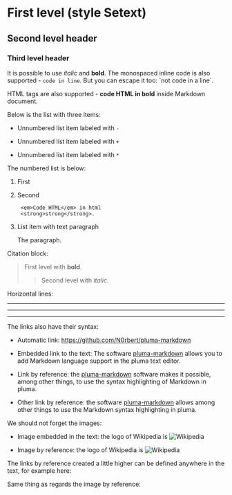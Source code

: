 First level (style Setext)
================================

## Second level header

### Third level header ###

It is possible to use *italic* and **bold**. The monospaced inline code is also supported - `code in line`. But you can escape it too: \`not code in a line\`.

HTML tags are also supported - <strong>code HTML in bold</strong> inside Markdown document.

Below is the list with three items:

- Unnumbered list item labeled with `-`
+ Unnumbered list item labeled with `+`
* Unnumbered list item labeled with `*`

The numbered list is below:

1. First

2. Second

		<em>Code HTML</em> in html
		<strong>strong</strong>.

3. List item with text paragraph

	The paragraph.

Citation block:

> First level with **bold**.
>> Second level with *italic*.

Horizontal lines:

----------
** ** ** ** **
__  __  __  __  __

The links also have their syntax:

- Automatic link: <https://github.com/N0rbert/pluma-markdown>

- Embedded link to the text: The software [pluma-markdown](https://github.com/N0rbert/pluma-markdown "optional title attribute") allows you to add Markdown language support in the pluma text editor.

- Link by reference: the [pluma-markdown][1] software makes it possible, among other things, to use the syntax highlighting of Markdown in pluma.

- Other link by reference: the software [pluma-markdown] allows among other things to use the Markdown syntax highlighting in pluma.

We should not forget the images:

- Image embedded in the text: the logo of Wikipedia is ![Wikipedia](http://upload.wikimedia.org/wikipedia/commons/5/5a/Wikipedia-logo-v2-fr.png)

- Image by reference: the logo of Wikipedia is ![Wikipedia][logo wikipedia]

The links by reference created a little higher can be defined anywhere in the text, for example here:

[1]: https://github.com/N0rbert/pluma-markdown
[pluma-markdown]: https://github.com/N0rbert/pluma-markdown

Same thing as regards the image by reference:

[logo wikipedia]: http://upload.wikimedia.org/wikipedia/commons/5/5a/Wikipedia-logo-v2-fr.png "Optional title attribute"
